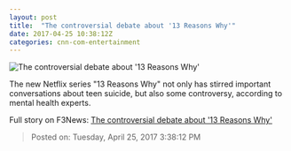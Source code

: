 ```yaml
---
layout: post
title:  "The controversial debate about '13 Reasons Why'"
date: 2017-04-25 10:38:12Z
categories: cnn-com-entertainment
---
```


![The controversial debate about '13 Reasons Why'](http://i2.cdn.cnn.com/cnnnext/dam/assets/170322123422-13-reasons-why-photo-super-tease.jpg)

The new Netflix series "13 Reasons Why" not only has stirred important conversations about teen suicide, but also some controversy, according to mental health experts.


Full story on F3News: [The controversial debate about '13 Reasons Why'](http://www.f3nws.com/n/HKDmFC)

> Posted on: Tuesday, April 25, 2017 3:38:12 PM

